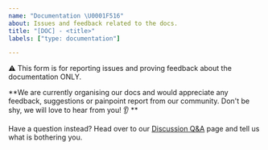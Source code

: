 ```yaml
---
name: "Documentation \U0001F516"
about: Issues and feedback related to the docs.
title: "[DOC] - <title>"
labels: ["type: documentation"]

---
```


:warning: This form is for reporting issues and proving feedback about the documentation ONLY.

**We are currently organising our docs and would appreciate any feedback, suggestions or painpoint report from our community.
Don't be shy, we will love to hear from you! 👂
**

Have a question instead? Head over to our [Discussion Q&A](https://github.com/Quansight/nebari/discussions/categories/q-a) page and tell us what is bothering you.
